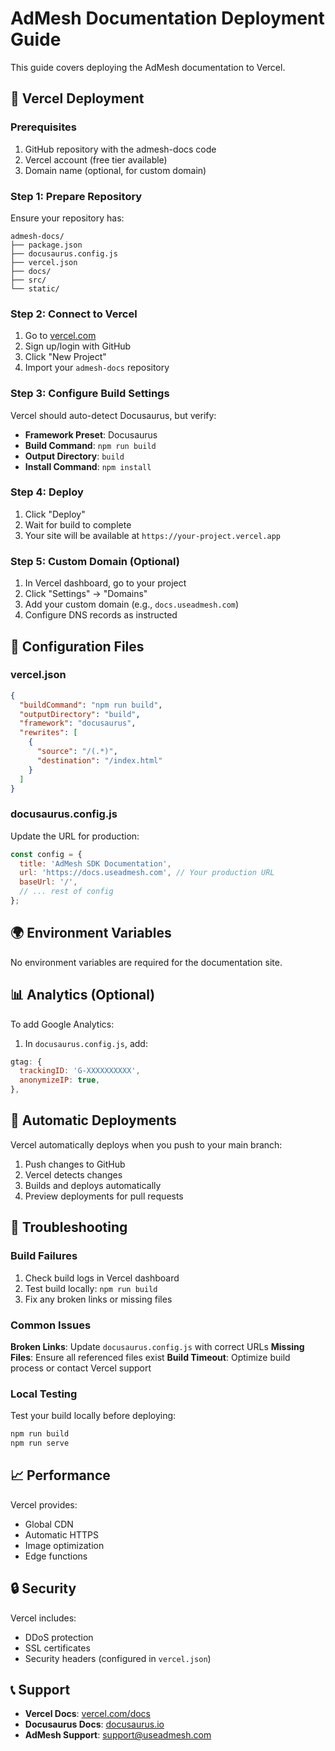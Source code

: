 # AdMesh Documentation Deployment Guide

This guide covers deploying the AdMesh documentation to Vercel.

## 🚀 Vercel Deployment

### Prerequisites

1. GitHub repository with the admesh-docs code
2. Vercel account (free tier available)
3. Domain name (optional, for custom domain)

### Step 1: Prepare Repository

Ensure your repository has:

```
admesh-docs/
├── package.json
├── docusaurus.config.js
├── vercel.json
├── docs/
├── src/
└── static/
```

### Step 2: Connect to Vercel

1. Go to [vercel.com](https://vercel.com)
2. Sign up/login with GitHub
3. Click "New Project"
4. Import your `admesh-docs` repository

### Step 3: Configure Build Settings

Vercel should auto-detect Docusaurus, but verify:

- **Framework Preset**: Docusaurus
- **Build Command**: `npm run build`
- **Output Directory**: `build`
- **Install Command**: `npm install`

### Step 4: Deploy

1. Click "Deploy"
2. Wait for build to complete
3. Your site will be available at `https://your-project.vercel.app`

### Step 5: Custom Domain (Optional)

1. In Vercel dashboard, go to your project
2. Click "Settings" → "Domains"
3. Add your custom domain (e.g., `docs.useadmesh.com`)
4. Configure DNS records as instructed

## 🔧 Configuration Files

### vercel.json

```json
{
  "buildCommand": "npm run build",
  "outputDirectory": "build",
  "framework": "docusaurus",
  "rewrites": [
    {
      "source": "/(.*)",
      "destination": "/index.html"
    }
  ]
}
```

### docusaurus.config.js

Update the URL for production:

```javascript
const config = {
  title: 'AdMesh SDK Documentation',
  url: 'https://docs.useadmesh.com', // Your production URL
  baseUrl: '/',
  // ... rest of config
};
```

## 🌍 Environment Variables

No environment variables are required for the documentation site.

## 📊 Analytics (Optional)

To add Google Analytics:

1. In `docusaurus.config.js`, add:

```javascript
gtag: {
  trackingID: 'G-XXXXXXXXXX',
  anonymizeIP: true,
},
```

## 🔄 Automatic Deployments

Vercel automatically deploys when you push to your main branch:

1. Push changes to GitHub
2. Vercel detects changes
3. Builds and deploys automatically
4. Preview deployments for pull requests

## 🐛 Troubleshooting

### Build Failures

1. Check build logs in Vercel dashboard
2. Test build locally: `npm run build`
3. Fix any broken links or missing files

### Common Issues

**Broken Links**: Update `docusaurus.config.js` with correct URLs
**Missing Files**: Ensure all referenced files exist
**Build Timeout**: Optimize build process or contact Vercel support

### Local Testing

Test your build locally before deploying:

```bash
npm run build
npm run serve
```

## 📈 Performance

Vercel provides:
- Global CDN
- Automatic HTTPS
- Image optimization
- Edge functions

## 🔒 Security

Vercel includes:
- DDoS protection
- SSL certificates
- Security headers (configured in `vercel.json`)

## 📞 Support

- **Vercel Docs**: [vercel.com/docs](https://vercel.com/docs)
- **Docusaurus Docs**: [docusaurus.io](https://docusaurus.io)
- **AdMesh Support**: [support@useadmesh.com](mailto:support@useadmesh.com)
